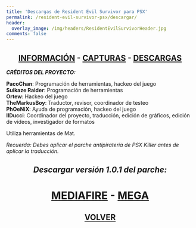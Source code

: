 ```yaml
---
title: 'Descargas de Resident Evil Survivor para PSX'
permalink: /resident-evil-survivor-psx/descargar/
header:
  overlay_image: /img/headers/ResidentEvilSurvivorHeader.jpg
comments: false
---
```

<h2 style="text-align: center;"><strong><a href="/resident-evil-survivor-psx/informacion/">INFORMACIÓN</a> - <a href="/resident-evil-survivor-psx/capturas/">CAPTURAS</a> - <a href="/resident-evil-survivor-psx/descargar/">DESCARGAS</a></strong></h2>

_**CRÉDITOS DEL PROYECTO:**_

**PacoChan**: Programación de herramientas, hackeo del juego  
**Suikaze Raider**: Programación de herramientas  
**Ortew**: Hackeo del juego  
**TheMarkusBoy**: Traductor, revisor, coordinador de testeo  
**PhOeNiX**: Ayuda de programación, hackeo del juego  
**IlDucci**: Coordinador del proyecto, traducción, edición de gráficos, edición de vídeos, investigador de formatos

Utiliza herramientas de Mat.

_Recuerda: Debes aplicar el parche antipiratería de PSX Killer antes de aplicar la traducción._

<h2 style="text-align: center;"><em><strong>Descargar versión 1.0.1 del parche:</strong></em></h2>
<h1 style="text-align: center;"><a href="http://www.mediafire.com/file/wdryz0olgztxx0o/RESURV-ESP-PALENG-V101.7z">MEDIAFIRE</a> - <a href="https://mega.nz/#!4ANiBDBR!rBPsuueoyf94IlxZDOF2R-fvTLf5Ge2bZev5x15cuNE">MEGA</a></h1>
<h2 style="text-align: center;"><strong><a href="/resident-evil-survivor-psx/">VOLVER</a></strong></h2>

